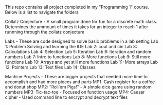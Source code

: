 This repo contains all project completed in my "Programming 1" course. Below is a list to navigate the folders

Collatz Conjecture - A small program done for fun for a discrete math class. Determines the ammount of times it takes for an integer to reach 1 after runnning through the collatz conjecture

Labs - These are code designed to solve basic problems in a lab setting
Lab 1: Problem Solving and learning the IDE
Lab 2: cout and cin
Lab 3: Calculations
Lab 4: Selection
Lab 5: Iteration
Lab 6: Iteration and random numbers
Lab 7: Intro to functions
Lab 8: More functions
Lab 9: Still more functions
Lab 10: Arrays and yet still more functions
Lab 11: More arrays
Lab 12: Pointers
Lab 13: Text files
Lab 14: Classes

Machine Projects - These are bigger projects that needed more time to accomplish and had more pieces and parts
MP1: Cash register for a coffee and donut shop
MP2: "Roll'em Pigs!" - A simple dice game using random numbers
MP3: Tic-tac-toe - Focused on function usage
MP4: Caesar cipher - Used command line to encrypt and decrypt text files
